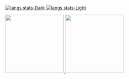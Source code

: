 [![langs stats-Dark](https://github-readme-stats.vercel.app/api/top-langs/?username=lukketotte&hide=jupyter%20notebook&show_icons=true&theme=dark&layout=compact&hide_border=false&bg_color=0e1117&border_color=3f444c#gh-dark-mode-only)](https://github.com/lukktetotte/github-readme-stats#gh-dark-mode-only)
[![langs stats-Light](https://github-readme-stats.vercel.app/api/top-langs/?username=lukketotte&hide=jupyter%20notebook&show_icons=true&theme=dark&layout=compact&hide_border=false&bg_color=0e1117&border_color=3f444c#gh-light-mode-only)](https://github.com/lukktetotte/github-readme-stats#gh-light-mode-only)

<a href="https://github.com/anuraghazra/github-readme-stats">
  <img height=185 src="https://github-readme-stats.vercel.app/api/top-langs/?username=lukketotte&hide=jupyter%20notebook&show_icons=true&theme=dark&layout=compact&hide_border=false&bg_color=0e1117&border_color=3f444c"/>
</a>
<a href="https://github.com/anuraghazra/convoychat">
  <img height=185  src="https://github-readme-stats.vercel.app/api?username=lukketotte&show_icons=true&theme=dark&hide_border=false&bg_color=0e1117&border_color=3f444c"/>
</a>

<!--
![Git streak](https://streak-stats.demolab.com/?user=lukketotte&theme=dracula)
**lukketotte/lukketotte** is a ✨ _special_ ✨ repository because its `README.md` (this file) appears on your GitHub profile.

Here are some ideas to get you started:

- 🔭 I’m currently working on ...
- 🌱 I’m currently learning ...
- 👯 I’m looking to collaborate on ...
- 🤔 I’m looking for help with ...
- 💬 Ask me about ...
- 📫 How to reach me: ...
- 😄 Pronouns: ...
- ⚡ Fun fact: ...
-->
